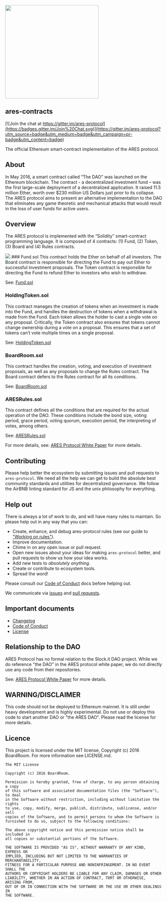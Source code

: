 <img src="http://ares.sh/assets/img/aresprotocol-black-transparent-cropped.png" width="300" />

<br />

## ares-contracts

[![Join the chat at https://gitter.im/ares-protocol](https://badges.gitter.im/Join%20Chat.svg)](https://gitter.im/ares-protocol?utm_source=badge&utm_medium=badge&utm_campaign=pr-badge&utm_content=badge)

The official Ethereum smart-contract implementaiton of the ARES protocol.

## About

In May 2016, a smart contract called “The DAO” was launched on the Ethereum blockchain.  The contract - a decentralized investment fund – was the first large-scale deployment of a decentralized application. It raised 11.5 million Ether, worth over $230 million US Dollars just prior to its collapse.  The ARES protocol aims to present an alternative implementation to the DAO that eliminates any game theoretic and mechanical attacks that would result in the loss of user funds for active users.

## Overview

The ARES protocol is implemented with the “Solidity” smart-contract programming language. It is composed of 4 contracts: (1) Fund, (2) Token, (3) Board and (4) Rules contracts.

<img src="http://ares.sh/assets/img/ares-protocol-contract-design-dark.png" />
### Fund.sol
This contract holds the Ether on behalf of all investors.  The Board contract is responsible for directing the Fund to pay out Ether to successful investment proposals.  The Token contract is responsible for directing the Fund to refund Ether to investors who wish to withdraw.

See: [Fund.sol](contracts/Fund.sol)

### HoldingToken.sol
This contract manages the creation of tokens when an investment is made into the Fund, and handles the destruction of tokens when a withdrawal is made from the Fund.  Each token allows the holder to cast a single vote on any proposal. Critically, the Token contract also ensures that tokens cannot change ownership during a vote on a proposal.  This ensures that a set of tokens can’t vote multiple times on a single proposal.

See: [HoldingToken.sol](contracts/HoldingToken.sol)

### BoardRoom.sol
This contract handles the creation, voting, and execution of investment proposals, as well as any proposals to change the Rules contract.  The Board contract defers to the Rules contract for all its conditions.

See: [BoardRoom.sol](contracts/BoardRoom.sol)

### ARESRules.sol
This contract defines all the conditions that are required for the actual operation of the DAO.  These conditions include the bond size, voting period, grace period, voting quorum, execution period, the interpreting of votes, among others.

See: [ARESRules.sol](contracts/ARESRules.sol)

For more details, see: [ARES Protocol White Paper](http://ares.sh/white-paper) for more details.

## Contributing

Please help better the ecosystem by submitting issues and pull requests to `ares-protocol`. We need all the help we can get to build the absolute best community standards and utilities for decentralized governance. We follow the AirBNB linting standard for JS and the unix philosophy for everything.

## Help out

There is always a lot of work to do, and will have many rules to maintain. So please help out in any way that you can:

- Create, enhance, and debug ares-protocol rules (see our guide to ["Working on rules"](./.github/CONTRIBUTING.md)).
- Improve documentation.
- Chime in on any open issue or pull request.
- Open new issues about your ideas for making `ares-protocol` better, and pull requests to show us how your idea works.
- Add new tests to *absolutely anything*.
- Create or contribute to ecosystem tools.
- Spread the word!

Please consult our [Code of Conduct](CODE_OF_CONDUCT.md) docs before helping out.

We communicate via [issues](https://github.com/ares-protocol/ares-protocol/issues) and [pull requests](https://github.com/ares-protocol/ares-protocol/pulls).

## Important documents

- [Changelog](CHANGELOG.md)
- [Code of Conduct](CODE_OF_CONDUCT.md)
- [License](https://raw.githubusercontent.com/ares-protocol/ares-protocol/master/LICENSE)

## Relationship to the DAO

ARES Protocol has no formal relation to the Slock.it DAO project. While we do reference "the DAO" in the ARES protocol white paper, we do not directly use any code from their repositories.

See: [ARES Protocol White Paper](http://ares.sh/white-paper) for more details.

## WARNING/DISCLAIMER

This code should not be deployed to Ethereum mainnet. It is still under heavy development and is highly experimental. Do not use or deploy this code to start another DAO or "the ARES DAO". Please read the license for more details.

## Licence

This project is licensed under the MIT license, Copyright (c) 2016 BoardRoom. For more information see LICENSE.md.

```
The MIT License

Copyright (c) 2016 BoardRoom.

Permission is hereby granted, free of charge, to any person obtaining a copy
of this software and associated documentation files (the "Software"), to deal
in the Software without restriction, including without limitation the rights
to use, copy, modify, merge, publish, distribute, sublicense, and/or sell
copies of the Software, and to permit persons to whom the Software is
furnished to do so, subject to the following conditions:

The above copyright notice and this permission notice shall be included in
all copies or substantial portions of the Software.

THE SOFTWARE IS PROVIDED "AS IS", WITHOUT WARRANTY OF ANY KIND, EXPRESS OR
IMPLIED, INCLUDING BUT NOT LIMITED TO THE WARRANTIES OF MERCHANTABILITY,
FITNESS FOR A PARTICULAR PURPOSE AND NONINFRINGEMENT. IN NO EVENT SHALL THE
AUTHORS OR COPYRIGHT HOLDERS BE LIABLE FOR ANY CLAIM, DAMAGES OR OTHER
LIABILITY, WHETHER IN AN ACTION OF CONTRACT, TORT OR OTHERWISE, ARISING FROM,
OUT OF OR IN CONNECTION WITH THE SOFTWARE OR THE USE OR OTHER DEALINGS IN
THE SOFTWARE.
```
